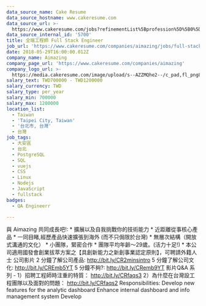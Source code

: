 ```yaml
---
data_source_name: Cake Resume
data_source_hostname: www.cakeresume.com
data_source_url: >-
  https://www.cakeresume.com/jobs?refinementList%5Bprofession%5D%5B0%5D=engineering_qa-engineer&refinementList%5Bsalary_currency%5D=TWD&range%5Bsalary_range%5D%5Bmin%5D=800096
data_source_internal_id: '5700'
title: 全端工程師 Full Stack Engineer
job_url: 'https://www.cakeresume.com/companies/aimazing/jobs/full-stack-engineer-5b24db'
date: 2018-05-29T16:00:00.012Z
company_name: Aimazing
company_page_url: 'https://www.cakeresume.com/companies/aimazing'
company_logo_url: >-
  https://media.cakeresume.com/image/upload/s--AZZMQhe2--/c_pad,fl_png8,h_200,w_200/v1611236473/gc7oktjmde4hrpbedrmh.png
salary_text: TWD700000 - TWD1200000
salary_currency: TWD
salary_type: per_year
salary_min: 700000
salary_max: 1200000
location_list:
  - Taiwan
  - 'Taipei City, Taiwan'
  - '台北市, 台灣'
  - 台灣
job_tags:
  - 大安區
  - 台北
  - PostgreSQL
  - SQL
  - vuejs
  - CSS
  - Linux
  - Nodejs
  - JavaScript
  - fullstack
badges:
  - QA Engineerr

---
```


與 Aimazing 共同成長吧!: * 擴展以及自我挑戰你的技術能力 * 近距離從事核心產品 * 一同目睹,經歷產品快速擴張到海外 (而不只侷限於台灣) * 無層次結構（開放式溝通的文化） * 小團隊，緊密合作 * 團隊平均年齡〜29歲。(活力十足!) * 本公司適用國發會創業拔萃方案之【具創新能力之新創事業認定原則】，可聘請外籍人士 公司影片 2 分鐘了解公司產品: http://bit.ly/CR2minsintro 5 分鐘了解公司文化: http://bit.ly/CREmb5YT 5 分鐘不夠?: http://bit.ly/CRemb9YT 影片Q&A 系列 - 1）招聘工程師時注重的特質： http://bit.ly/CRfaqs3 2）為什麼在台灣設工程團隊以及面對的問題： http://bit.ly/CRfaqs2 Responsibilities: Develop new features for the analytic dashboard Enhance internal dashboard and info management system Develop